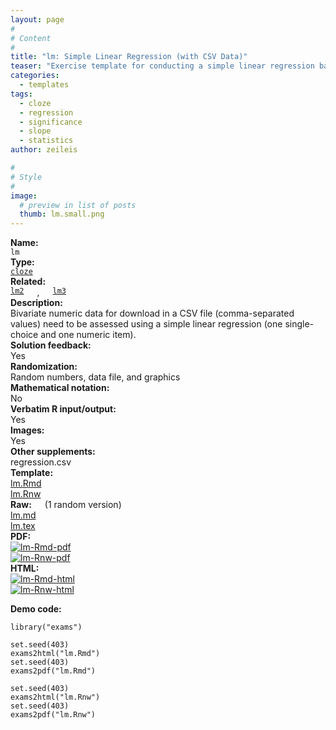 ```yaml
---
layout: page
#
# Content
#
title: "lm: Simple Linear Regression (with CSV Data)"
teaser: "Exercise template for conducting a simple linear regression based on a randomly-generated CSV file."
categories:
  - templates
tags:
  - cloze
  - regression
  - significance
  - slope
  - statistics
author: zeileis

#
# Style
#
image:
  # preview in list of posts
  thumb: lm.small.png
---
```


<div class='row t1 b1'>
  <div class='medium-4 columns'><b>Name:</b></div>
  <div class='medium-8 columns'><code class="highlighter-rouge">lm</code></div>
</div>
<div class='row t1 b1'>
  <div class='medium-4 columns'><b>Type:</b></div>
  <div class='medium-8 columns'><a href="{{ site.url }}/tag/cloze/"><code class="highlighter-rouge">cloze</code></a></div>
</div>
<div class='row t1 b1'>   <div class='medium-4 columns'><b>Related:</b></div>   <div class='medium-8 columns'><a href="{{ site.url }}/templates/lm2/"><code class="highlighter-rouge">lm2</code></a>, <a href="{{ site.url }}/templates/lm3/"><code class="highlighter-rouge">lm3</code></a></div> </div>

<div class='row t20 b1'>
  <div class='medium-4 columns'><b>Description:</b></div>
  <div class='medium-8 columns'>Bivariate numeric data for download in a CSV file (comma-separated values) need to be assessed using a simple linear regression (one single-choice and one numeric item).</div>
</div>
<div class='row t1 b1'>
  <div class='medium-4 columns'><b>Solution feedback:</b></div>
  <div class='medium-8 columns'>Yes</div>
</div>
<div class='row t1 b1'>
  <div class='medium-4 columns'><b>Randomization:</b></div>
  <div class='medium-8 columns'>Random numbers, data file, and graphics</div>
</div>
<div class='row t1 b1'>
  <div class='medium-4 columns'><b>Mathematical notation:</b></div>
  <div class='medium-8 columns'>No</div>
</div>
<div class='row t1 b1'>
  <div class='medium-4 columns'><b>Verbatim R input/output:</b></div>
  <div class='medium-8 columns'>Yes</div>
</div>
<div class='row t1 b1'>
  <div class='medium-4 columns'><b>Images:</b></div>
  <div class='medium-8 columns'>Yes</div>
</div>
<div class='row t1 b1'>
  <div class='medium-4 columns'><b>Other supplements:</b></div>
  <div class='medium-8 columns'>regression.csv</div>
</div>

<div class='row t20 b1'>
  <div class='medium-4 columns'><b>Template:</b></div>
  <div class='medium-4 columns'><a href="{{ site.url }}/assets/posts/2017-08-14-lm//lm.Rmd">lm.Rmd</a></div>
  <div class='medium-4 columns'><a href="{{ site.url }}/assets/posts/2017-08-14-lm//lm.Rnw">lm.Rnw</a></div>
</div>
<div class='row t1 b1'>
  <div class='medium-4 columns'><b>Raw:</b> (1 random version)</div>
  <div class='medium-4 columns'><a href="{{ site.url }}/assets/posts/2017-08-14-lm//lm.md" >lm.md</a></div>
  <div class='medium-4 columns'><a href="{{ site.url }}/assets/posts/2017-08-14-lm//lm.tex">lm.tex</a></div>
</div>
<div class='row t1 b1'>
  <div class='medium-4 columns'><b>PDF:</b></div>
  <div class='medium-4 columns'><a href="{{ site.url }}/assets/posts/2017-08-14-lm//lm-Rmd.pdf"><img src="{{ site.url }}/assets/posts/2017-08-14-lm//lm-Rmd-pdf.png" alt="lm-Rmd-pdf"/></a></div>
  <div class='medium-4 columns'><a href="{{ site.url }}/assets/posts/2017-08-14-lm//lm-Rnw.pdf"><img src="{{ site.url }}/assets/posts/2017-08-14-lm//lm-Rnw-pdf.png" alt="lm-Rnw-pdf"/></a></div>
</div>
<div class='row t1 b20'>
  <div class='medium-4 columns'><b>HTML:</b></div>
  <div class='medium-4 columns'><a href="{{ site.url }}/assets/posts/2017-08-14-lm//lm-Rmd.html"><img src="{{ site.url }}/assets/posts/2017-08-14-lm//lm-Rmd-html.png" alt="lm-Rmd-html"/></a></div>
  <div class='medium-4 columns'><a href="{{ site.url }}/assets/posts/2017-08-14-lm//lm-Rnw.html"><img src="{{ site.url }}/assets/posts/2017-08-14-lm//lm-Rnw-html.png" alt="lm-Rnw-html"/></a></div>
</div>



**Demo code:**

<pre><code class="prettyprint ">library(&quot;exams&quot;)

set.seed(403)
exams2html(&quot;lm.Rmd&quot;)
set.seed(403)
exams2pdf(&quot;lm.Rmd&quot;)

set.seed(403)
exams2html(&quot;lm.Rnw&quot;)
set.seed(403)
exams2pdf(&quot;lm.Rnw&quot;)</code></pre>

